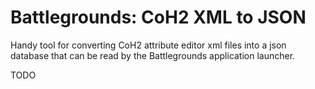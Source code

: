 # Battlegrounds: CoH2 XML to JSON

Handy tool for converting CoH2 attribute editor xml files into a json database that can be read by the Battlegrounds application launcher.

TODO
